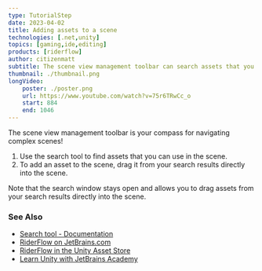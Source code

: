```yaml
---
type: TutorialStep
date: 2023-04-02
title: Adding assets to a scene
technologies: [.net,unity]
topics: [gaming,ide,editing]
products: [riderflow]
author: citizenmatt
subtitle: The scene view management toolbar can search assets that you can use in your scene.
thumbnail: ./thumbnail.png
longVideo: 
    poster: ./poster.png
    url: https://www.youtube.com/watch?v=75r6TRwCc_o
    start: 884
    end: 1046
---
```


The scene view management toolbar is your compass for navigating complex scenes!

1. Use the search tool to find assets that you can use in the scene.
2. To add an asset to the scene, drag it from your search results directly into the scene.

Note that the search window stays open and allows you to drag assets from your search results directly into the scene.

### See Also

- [Search tool - Documentation](https://www.jetbrains.com/help/riderflow/scene-view-management-toolbar.html#search-tool)
- [RiderFlow on JetBrains.com](https://www.jetbrains.com/riderflow/)
- [RiderFlow in the Unity Asset Store](https://assetstore.unity.com/packages/tools/level-design/riderflow-218574)
- [Learn Unity with JetBrains Academy](https://hyperskill.org/tracks/36?utm=rider_guide)